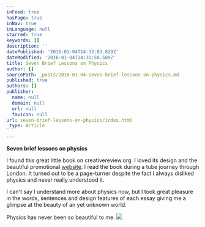 ```yaml
---
inFeed: true
hasPage: true
inNav: true
inLanguage: null
starred: true
keywords: []
description: ''
datePublished: '2016-01-04T14:32:03.829Z'
dateModified: '2016-01-04T14:31:50.589Z'
title: Seven Brief Lessons on Physics
author: []
sourcePath: _posts/2016-01-04-seven-brief-lessons-on-physics.md
published: true
authors: []
publisher:
  name: null
  domain: null
  url: null
  favicon: null
url: seven-brief-lessons-on-physics/index.html
_type: Article

---
```

**Seven brief lessons on physics**

I found this great little book on creativereview.org. I loved its design and the beautiful promotional [website][0]. I read the book during a tube journey through London. It turned out to be a page-turner despite the fact I always disliked physics and never really understood it. 

I can't say I understand more about physics now, but  I took great pleasure in the words, sentences and design features of each essay giving me a glimpse at the beauty of an yet unknown world.  

Physics has never been so beautiful to me. ![](https://the-grid-user-content.s3-us-west-2.amazonaws.com/8994283e-66b3-4f3f-badd-f359926cbc59.png)

[0]: http://www.sevenbrieflessons.com/